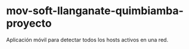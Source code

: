 # mov-soft-llanganate-quimbiamba-proyecto
Aplicación móvil para detectar todos los hosts activos en una red.
